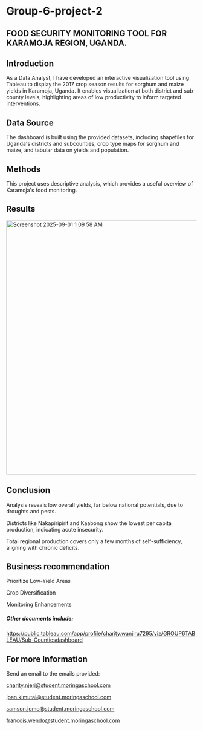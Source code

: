# Group-6-project-2
## FOOD SECURITY MONITORING TOOL FOR KARAMOJA REGION, UGANDA.
## Introduction

As a Data Analyst, I have developed an interactive visualization tool using Tableau to display the 2017 crop season results for sorghum and maize yields in Karamoja, Uganda. It enables visualization at both district and sub-county levels, highlighting areas of low productivity to inform targeted interventions.
## Data Source
The dashboard is built using the provided datasets, including shapefiles for Uganda's districts and subcounties, crop type maps for sorghum and maize, and tabular data on yields and population.
## Methods
This project uses descriptive analysis, which provides a useful overview of Karamoja's food monitoring.
## Results
<img width="996" height="672" alt="Screenshot 2025-09-01 1 09 58 AM" src="https://github.com/user-attachments/assets/b79b651d-3dcd-4f85-8b9e-c9a5ba77a49c" />

## Conclusion
Analysis reveals low overall yields, far below national potentials, due to droughts and pests.

Districts like Nakapiripirit and Kaabong show the lowest per capita production, indicating acute insecurity.

Total regional production covers only a few months of self-sufficiency, aligning with chronic deficits.

## Business recommendation
Prioritize Low-Yield Areas

Crop Diversification

Monitoring Enhancements

##### Other documents include:
https://public.tableau.com/app/profile/charity.wanjiru7295/viz/GROUP6TABLEAU/Sub-Countiesdashboard

## For more Information
Send an email to the emails provided:

charity.njeri@student.moringaschool.com

joan.kimutai@student.moringaschool.com

samson.jomo@student.moringaschool.com

francois.wendo@student.moringaschool.com

